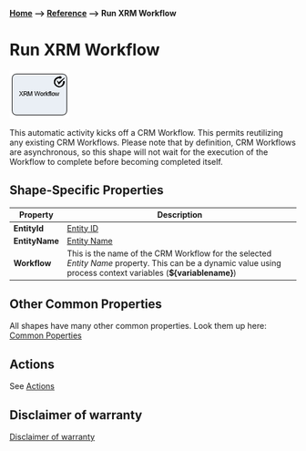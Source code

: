 __[Home](/) --> [Reference](/ref) --> Run XRM Workflow__

# Run XRM Workflow

![Run XRM Workflow](media/RunXRMWorkflow.png)

This automatic activity kicks off a CRM Workflow. This permits reutilizing any
existing CRM Workflows. Please note that by definition, CRM Workflows are
asynchronous, so this shape will not wait for the execution of the Workflow to
complete before becoming completed itself.


## Shape-Specific Properties

| Property | Description |
| -------- | ----------- |
| **EntityId**   |[Entity ID](common/EntityId.md)|
| **EntityName** |[Entity Name](common/EntityName.md)|
| **Workflow**   | This is the name of the CRM Workflow for the selected *Entity Name* property. This can be a dynamic value using process context variables (**\$\{variablename\}**) |


## Other Common Properties
All shapes have many other common properties. Look them up here: [Common Poperties](common/README.md)

## Actions
See [Actions](common/Actions.md)

## Disclaimer of warranty

[Disclaimer of warranty](../guides/common/DisclaimerOfWarranty.md)